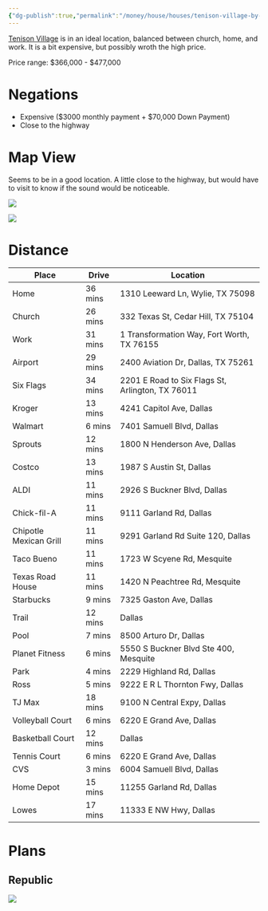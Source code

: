 ```yaml
---
{"dg-publish":true,"permalink":"/money/house/houses/tenison-village-by-ashton-woods/","tags":["homes2023","expensive"],"created":"Jun 14, 2023, 11:57 PM"}
---
```



[Tenison Village](https://www.ashtonwoods.com/dallas/tenison) is in an ideal location, balanced between church, home, and work. It is a bit expensive, but possibly wroth the high price.

Price range: $366,000 - $477,000

# Negations

- Expensive ($3000 monthly payment + $70,000 Down Payment)
- Close to the highway

# Map View

Seems to be in a good location. A little close to the highway, but would have to visit to know if the sound would be noticeable.

![](https://i.imgur.com/SJzAgpC.png)

![](https://i.imgur.com/gu47kar.png)


# Distance

| Place                  | Drive   | Location                                         |
|------------------------|---------|--------------------------------------------------|
| Home                   | 36 mins | 1310 Leeward Ln, Wylie, TX 75098                 |
| Church                 | 26 mins | 332 Texas St, Cedar Hill, TX 75104               |
| Work                   | 31 mins | 1 Transformation Way, Fort Worth, TX 76155       |
| Airport                | 29 mins | 2400 Aviation Dr, Dallas, TX 75261               |
| Six Flags              | 34 mins | 2201 E Road to Six Flags St, Arlington, TX 76011 |
| Kroger                 | 13 mins | 4241 Capitol Ave, Dallas                         |
| Walmart                | 6 mins  | 7401 Samuell Blvd, Dallas                        |
| Sprouts                | 12 mins | 1800 N Henderson Ave, Dallas                     |
| Costco                 | 13 mins | 1987 S Austin St, Dallas                         |
| ALDI                   | 11 mins | 2926 S Buckner Blvd, Dallas                      |
| Chick-fil-A            | 11 mins | 9111 Garland Rd, Dallas                          |
| Chipotle Mexican Grill | 11 mins | 9291 Garland Rd Suite 120, Dallas                |
| Taco Bueno             | 11 mins | 1723 W Scyene Rd, Mesquite                       |
| Texas Road House       | 11 mins | 1420 N Peachtree Rd, Mesquite                    |
| Starbucks              | 9 mins  | 7325 Gaston Ave, Dallas                          |
| Trail                  | 12 mins | Dallas                                           |
| Pool                   | 7 mins  | 8500 Arturo Dr, Dallas                           |
| Planet Fitness         | 6 mins  | 5550 S Buckner Blvd Ste 400, Mesquite            |
| Park                   | 4 mins  | 2229 Highland Rd, Dallas                         |
| Ross                   | 5 mins  | 9222 E R L Thornton Fwy, Dallas                  |
| TJ Max                 | 18 mins | 9100 N Central Expy, Dallas                      |
| Volleyball Court       | 6 mins  | 6220 E Grand Ave, Dallas                         |
| Basketball Court       | 12 mins | Dallas                                           |
| Tennis Court           | 6 mins  | 6220 E Grand Ave, Dallas                         |
| CVS                    | 3 mins  | 6004 Samuell Blvd, Dallas                        |
| Home Depot             | 15 mins | 11255 Garland Rd, Dallas                         |
| Lowes                  | 17 mins | 11333 E NW Hwy, Dallas                           |

# Plans

## Republic

![](https://marvel-b1-cdn.bc0a.com/f00000000167941/aw-web-production.s3.amazonaws.com/9z8j2x5snyu50t4nrgwhfmf2nm7z)